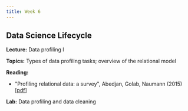 ```yaml
---
title: Week 6
---
```


## Data Science Lifecycle

**Lecture:** Data profiling I

**Topics:** Types of data profiling tasks; overview of the relational model

**Reading:**

*   "Profiling relational data: a survey", Abedjan, Golab, Naumann (2015) [[pdf](https://dataresponsibly.github.io/courses/documents/Abedjan_2015.pdf)]  

**Lab:** Data profiling and data cleaning
